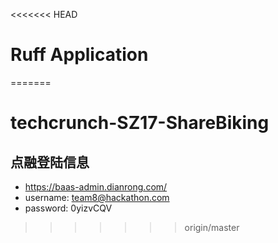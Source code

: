 <<<<<<< HEAD
# Ruff Application
=======
# techcrunch-SZ17-ShareBiking


## 点融登陆信息
- https://baas-admin.dianrong.com/
- username: team8@hackathon.com
- password: 0yizvCQV
>>>>>>> origin/master
